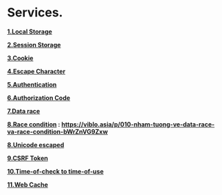 # Services.

**[1.Local Storage]()**


**[2.Session Storage ]()**

**[3.Cookie]()**

**[4.Escape Character](https://github.com/Phungvanquang/Website/blob/main/Services/Escape%20Character.md)**

**[5.Authentication]()**

**[6.Authorization Code]()**

**[7.Data race]()**

**[8.Race condition]() : **https://viblo.asia/p/010-nham-tuong-ve-data-race-va-race-condition-bWrZnVG9Zxw****

**[8.Unicode escaped]()**

**[9.CSRF Token]()**

**[10.Time-of-check to time-of-use]()**

**[11.Web Cache](https://github.com/Phungvanquang/Website/blob/main/Services/Web%20Cache.pdf)**
**[]()**
**[]()**
**[]()**
**[]()**
**[]()**
**[]()**
**[]()**
**[]()**
**[]()**
**[]()**
**[]()**

